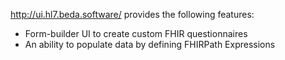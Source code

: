http://ui.hl7.beda.software/ provides the following features:

* Form-builder UI to create custom FHIR questionnaires
* An ability to populate data by defining FHIRPath Expressions

